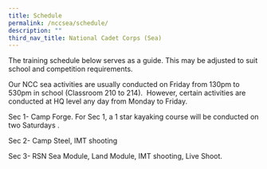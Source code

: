 ```yaml
---
title: Schedule
permalink: /nccsea/schedule/
description: ""
third_nav_title: National Cadet Corps (Sea)
---
```

The training schedule below serves as a guide. This may be adjusted to suit school and competition requirements.

Our NCC sea activities are usually conducted on Friday from 130pm to 530pm in school (Classroom 210 to 214).  However, certain activities are conducted at HQ level any day from Monday to Friday.

Sec 1- Camp Forge. For Sec 1, a 1 star kayaking course will be conducted on two Saturdays .

Sec 2- Camp Steel, IMT shooting

Sec 3- RSN Sea Module, Land Module, IMT shooting, Live Shoot.